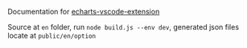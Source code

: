 Documentation for [echarts-vscode-extension](https://github.com/susiwen8/echarts-vscode-extension)

Source at `en` folder, run `node build.js --env dev`, generated json files locate at `public/en/option`